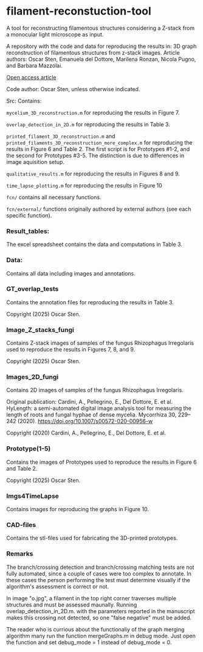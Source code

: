# filament-reconstuction-tool
A tool for reconstructing filamentous structures considering a Z-stack from a monocular light microscope as input.

A repository with the code and data for reproducing the results in: 3D graph reconstruction of filamentous structures from z-stack images.
Article authors: Oscar Sten, Emanuela del Dottore, Marilena Ronzan, 
Nicola Pugno, and Barbara Mazzolai.

[Open access article](https://doi.org/10.1016/j.ecoinf.2025.103317)

Code author: Oscar Sten, unless otherwise indicated.


Src:
Contains:

``mycelium_3D_reconstruction.m`` for reproducing the results in Figure 7. 

``overlap_detection_in_2D.m`` for reproducing the results in Table 3.

``printed_filament_3D_reconstruction.m`` and ``printed_filaments_3D_reconstruction_more_complex.m`` for reproducing the results in Figure 6 and Table 2. The first script is for Prototypes #1-2, and the second for Prototypes #3-5. The distinction is due to differences in image aquisition setup.

``qualitative_results.m`` for reproducing the results in Figures 8 and 9.

``time_lapse_plotting.m`` for reproducing the results in Figure 10

``fcn/`` contains all necessary functions.

``fcn/external/`` functions originally authored by external authors (see each specific function).

 

### Result_tables:
The excel spreadsheet contains the data and computations in Table 3.


### Data:
Contains all data including images and annotations.

### GT_overlap_tests
Contains the annotation files for reproducing the results in Table 3.

Copyright (2025) Oscar Sten.

### Image_Z_stacks_fungi
Contains Z-stack images of samples of the fungus Rhizophagus Irregolaris
used to reproduce the results in Figures 7, 8, and 9.

Copyright (2025) Oscar Sten.

### Images_2D_fungi
Contains 2D images of samples of the fungus Rhizophagus Irregolaris.

Original publication: Cardini, A., Pellegrino, E., Del Dottore, E. et al. 
HyLength: a semi-automated digital image analysis tool for measuring the 
length of roots and fungal hyphae of dense mycelia. Mycorrhiza 30, 
229–242 (2020). https://doi.org/10.1007/s00572-020-00956-w 

Copyright (2020) Cardini, A., Pellegrino, E., Del Dottore, E. et al.

### Prototype(1-5)
Contains the images of Prototypes used to reproduce the results in  Figure 6 and Table 2.

Copyright (2025) Oscar Sten.

### Imgs4TimeLapse

Contains images for reproducing the graphs in Figure 10.

### CAD-files

Contains the stl-files used for fabricating the 3D-printed prototypes.

 

### Remarks

The branch/crossing detection and branch/crossing matching tests are not fully automated, since a couple of cases were too complex to annotate. In these cases the person performing the test must determine visually if the algorithm's assessment is correct or not.

In image "o.jpg", a filament in the top right corner traverses multiple structures and must be assessed maunally.  Running overlap_detection_in_2D.m. with the parameters reported in the manuscript makes this crossing not detected, so one
 "false negative" must be added.


The reader who is currious about the functionaliy of the graph merging algorithm many run the function mergeGraphs.m in debug mode. Just open the function and set debug_mode = 1 instead of debug_mode = 0.
